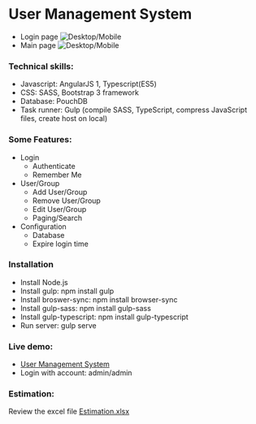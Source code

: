 # User Management System

* Login page
![Desktop/Mobile](http://i.imgur.com/DWNLwDZ.png)
* Main page
![Desktop/Mobile](http://i.imgur.com/ftifWFC.png)

### Technical skills:
* Javascript: AngularJS 1, Typescript(ES5)
* CSS: SASS, Bootstrap 3 framework
* Database: PouchDB
* Task runner: Gulp (compile SASS, TypeScript, compress JavaScript files, create host on local)

### Some Features:
* Login
	- Authenticate
	- Remember Me
* User/Group
	- Add User/Group
	- Remove User/Group
	- Edit User/Group
	- Paging/Search
* Configuration
	- Database
	- Expire login time

### Installation
* Install Node.js
* Install gulp: npm install gulp
* Install broswer-sync: npm install browser-sync
* Install gulp-sass: npm install gulp-sass
* Install gulp-typescript: npm install gulp-typescript
* Run server: gulp serve

### Live demo:
* [User Management System](https://eightbitrockstar-91ff2.firebaseapp.com/)
* Login with account: admin/admin

### Estimation:
Review the excel file [Estimation.xlsx](https://github.com/tommyspot/UserManagementSystem/blob/master/Estimation.xlsx)
